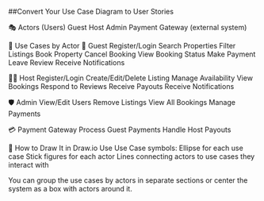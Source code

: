 ##Convert Your Use Case Diagram to User Stories



🎭 Actors (Users)
Guest
Host
Admin
Payment Gateway (external system)


🧩 Use Cases by Actor
👤 Guest
Register/Login
Search Properties
Filter Listings
Book Property
Cancel Booking
View Booking Status
Make Payment
Leave Review
Receive Notifications


🧑‍💼 Host
Register/Login
Create/Edit/Delete Listing
Manage Availability
View Bookings
Respond to Reviews
Receive Payouts
Receive Notifications


🛡 Admin
View/Edit Users
Remove Listings
View All Bookings
Manage Payments


💳 Payment Gateway
Process Guest Payments
Handle Host Payouts


📌 How to Draw It in Draw.io
Use Use Case symbols:
Ellipse for each use case
Stick figures for each actor
Lines connecting actors to use cases they interact with

You can group the use cases by actors in separate sections or center the system as a box with actors around it.